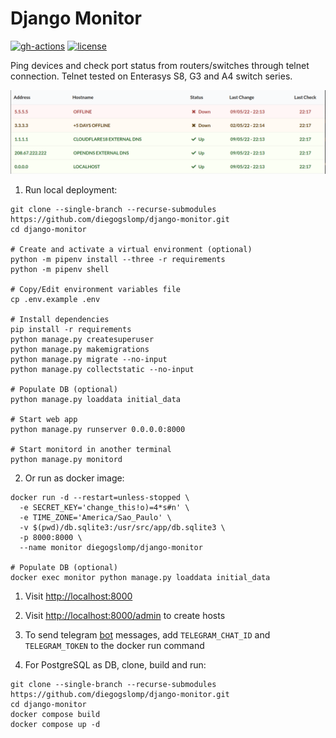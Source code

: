 Django Monitor
==============

[![gh-actions](https://github.com/diegogslomp/django-monitor/actions/workflows/docker-image.yml/badge.svg)](https://github.com/diegogslomp/django-monitor/actions)
[![license](https://img.shields.io/badge/license-MIT-blue.svg)](https://github.com/diegogslomp/django-monitor/blob/master/LICENSE)

Ping devices and check port status from routers/switches through telnet
connection. Telnet tested on Enterasys S8, G3 and A4 switch series.
<p align="center">
<img src="https://raw.githubusercontent.com/diegogslomp/django-monitor/master/docs/_screenshots/hostlist.png" style="max-height: 440px;"/>
</p>

1. Run local deployment:
  ```
  git clone --single-branch --recurse-submodules https://github.com/diegogslomp/django-monitor.git
  cd django-monitor

  # Create and activate a virtual environment (optional)
  python -m pipenv install --three -r requirements
  python -m pipenv shell

  # Copy/Edit environment variables file
  cp .env.example .env

  # Install dependencies
  pip install -r requirements
  python manage.py createsuperuser
  python manage.py makemigrations
  python manage.py migrate --no-input
  python manage.py collectstatic --no-input

  # Populate DB (optional)
  python manage.py loaddata initial_data

  # Start web app
  python manage.py runserver 0.0.0.0:8000

  # Start monitord in another terminal
  python manage.py monitord
  ```

2. Or run as docker image:
  ```
  docker run -d --restart=unless-stopped \
    -e SECRET_KEY='change_this!o)=4*s#n' \
    -e TIME_ZONE='America/Sao_Paulo' \
    -v $(pwd)/db.sqlite3:/usr/src/app/db.sqlite3 \
    -p 8000:8000 \
    --name monitor diegogslomp/django-monitor

  # Populate DB (optional)
  docker exec monitor python manage.py loaddata initial_data
  ```

1.  Visit <http://localhost:8000>

2.  Visit <http://localhost:8000/admin> to create hosts

3.  To send telegram [bot](https://core.telegram.org/bots) messages, add `TELEGRAM_CHAT_ID` and `TELEGRAM_TOKEN`
    to the docker run command

4.  For PostgreSQL as DB, clone, build and run:
  ```
  git clone --single-branch --recurse-submodules https://github.com/diegogslomp/django-monitor.git
  cd django-monitor
  docker compose build
  docker compose up -d
  ```
